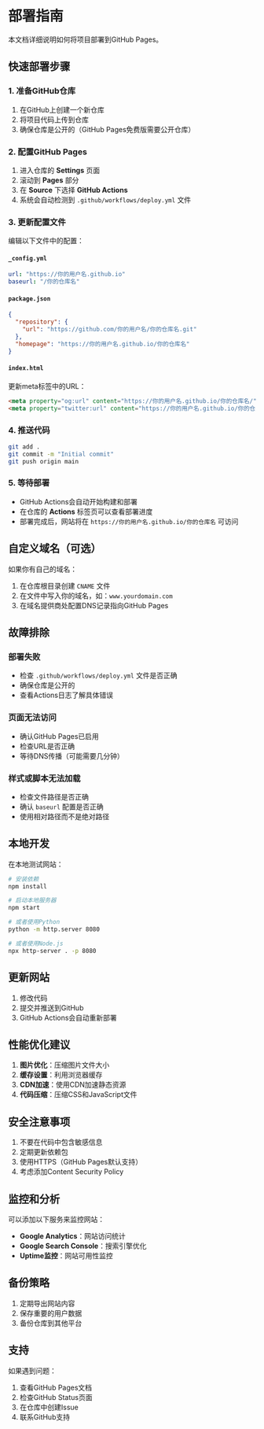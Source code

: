 # 部署指南

本文档详细说明如何将项目部署到GitHub Pages。

## 快速部署步骤

### 1. 准备GitHub仓库

1. 在GitHub上创建一个新仓库
2. 将项目代码上传到仓库
3. 确保仓库是公开的（GitHub Pages免费版需要公开仓库）

### 2. 配置GitHub Pages

1. 进入仓库的 **Settings** 页面
2. 滚动到 **Pages** 部分
3. 在 **Source** 下选择 **GitHub Actions**
4. 系统会自动检测到 `.github/workflows/deploy.yml` 文件

### 3. 更新配置文件

编辑以下文件中的配置：

#### `_config.yml`
```yaml
url: "https://你的用户名.github.io"
baseurl: "/你的仓库名"
```

#### `package.json`
```json
{
  "repository": {
    "url": "https://github.com/你的用户名/你的仓库名.git"
  },
  "homepage": "https://你的用户名.github.io/你的仓库名"
}
```

#### `index.html`
更新meta标签中的URL：
```html
<meta property="og:url" content="https://你的用户名.github.io/你的仓库名/">
<meta property="twitter:url" content="https://你的用户名.github.io/你的仓库名/">
```

### 4. 推送代码

```bash
git add .
git commit -m "Initial commit"
git push origin main
```

### 5. 等待部署

- GitHub Actions会自动开始构建和部署
- 在仓库的 **Actions** 标签页可以查看部署进度
- 部署完成后，网站将在 `https://你的用户名.github.io/你的仓库名` 可访问

## 自定义域名（可选）

如果你有自己的域名：

1. 在仓库根目录创建 `CNAME` 文件
2. 在文件中写入你的域名，如：`www.yourdomain.com`
3. 在域名提供商处配置DNS记录指向GitHub Pages

## 故障排除

### 部署失败
- 检查 `.github/workflows/deploy.yml` 文件是否正确
- 确保仓库是公开的
- 查看Actions日志了解具体错误

### 页面无法访问
- 确认GitHub Pages已启用
- 检查URL是否正确
- 等待DNS传播（可能需要几分钟）

### 样式或脚本无法加载
- 检查文件路径是否正确
- 确认 `baseurl` 配置是否正确
- 使用相对路径而不是绝对路径

## 本地开发

在本地测试网站：

```bash
# 安装依赖
npm install

# 启动本地服务器
npm start

# 或者使用Python
python -m http.server 8080

# 或者使用Node.js
npx http-server . -p 8080
```

## 更新网站

1. 修改代码
2. 提交并推送到GitHub
3. GitHub Actions会自动重新部署

## 性能优化建议

1. **图片优化**：压缩图片文件大小
2. **缓存设置**：利用浏览器缓存
3. **CDN加速**：使用CDN加速静态资源
4. **代码压缩**：压缩CSS和JavaScript文件

## 安全注意事项

1. 不要在代码中包含敏感信息
2. 定期更新依赖包
3. 使用HTTPS（GitHub Pages默认支持）
4. 考虑添加Content Security Policy

## 监控和分析

可以添加以下服务来监控网站：

- **Google Analytics**：网站访问统计
- **Google Search Console**：搜索引擎优化
- **Uptime监控**：网站可用性监控

## 备份策略

1. 定期导出网站内容
2. 保存重要的用户数据
3. 备份仓库到其他平台

## 支持

如果遇到问题：

1. 查看GitHub Pages文档
2. 检查GitHub Status页面
3. 在仓库中创建Issue
4. 联系GitHub支持
